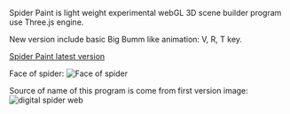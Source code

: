 Spider Paint is light weight experimental webGL 3D scene builder program use Three.js engine.

New version include basic Big Bumm like animation: V, R, T key. 

[Spider Paint latest version](http://fecni.com/3d/Spider-Paint/SpiderPainter.html)

Face of spider:
![Face of spider](https://lh3.googleusercontent.com/ghluXnfYO8-gmFMx0UoijHR6hB7lsoWoxy3PeO1PfDo0qYl6Q2nWJPf9wbkhJ7qnP73ZJsoKiZNc0SeQNrT_Pl4JsvNJwdqaVndiKgtI7htXyWFS74M)


Source of name of this program is come from first version image:
  ![digital spider web](https://lh3.googleusercontent.com/q5_s13DMklahZb6JKgz7mI5AyPKDxnSO3IqkuHZJi-BOWZZh0N-m4LwQScpewNW13lOiOSSLDEKsDhpJETORmkFF-tahvU0cciRLG3y9yk1q-WyPmk8)
